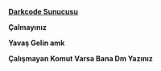 **[Darkcode Sunucusu](https://discord.gg/3CEyqWa)**

**Çalmayınız**

**Yavaş Gelin amk**



**Çalışmayan Komut Varsa Bana Dm Yazınız** 